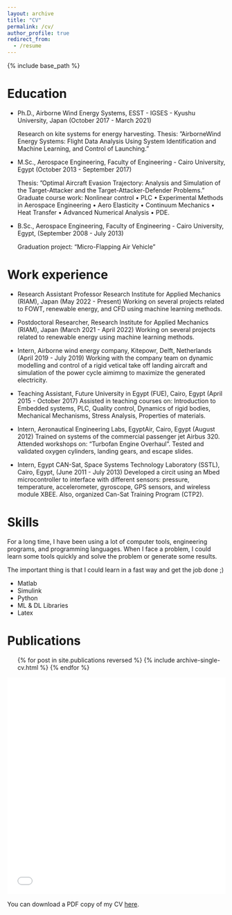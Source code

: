 ```yaml
---
layout: archive
title: "CV"
permalink: /cv/
author_profile: true
redirect_from:
  - /resume
---
```


{% include base_path %}

Education
======
* Ph.D., Airborne Wind Energy Systems, ESST - IGSES - Kyushu University, Japan (October 2017 - March 2021)

  Research on kite systems for energy harvesting.
  Thesis: ”AirborneWind Energy Systems: Flight Data Analysis Using System Identification and Machine Learning, and Control of Launching.”

* M.Sc., Aerospace Engineering, Faculty of Engineering - Cairo University, Egypt (October 2013 - September 2017)

  Thesis: ”Optimal Aircraft Evasion Trajectory: Analysis and Simulation of the Target-Attacker and the Target-Attacker-Defender Problems.”
  Graduate course work: Nonlinear control • PLC • Experimental Methods in Aerospace Engineering • Aero Elasticity • Continuum Mechanics • Heat Transfer • Advanced Numerical Analysis • PDE.

* B.Sc., Aerospace Engineering, Faculty of Engineering - Cairo University, Egypt, (September 2008 - July 2013)

  Graduation project: “Micro-Flapping Air Vehicle” 


Work experience
======

* Research Assistant Professor
Research Institute for Applied Mechanics (RIAM), Japan (May 2022 - Present)
  Working on several projects related to FOWT, renewable energy, and CFD using machine learning methods.


* Postdoctoral Researcher, Research Institute for Applied Mechanics (RIAM), Japan
 (March 2021 - April 2022)
  Working on several projects related to renewable energy using machine learning methods.


* Intern, Airborne wind energy company, Kitepowr, Delft, Netherlands (April 2019 - July 2019)
  Working with the company team on dynamic modelling and control of a rigid vetical take off landing aircraft and simulation of the power cycle aimimng to maximize the generated electricity.


* Teaching Assistant, Future University in Egypt (FUE), Cairo, Egypt (April 2015 - October 2017)
  Assisted in teaching courses on: Introduction to Embedded systems, PLC, Quality control, Dynamics of rigid bodies, Mechanical Mechanisms, Stress Analysis, Properties of materials.


* Intern, Aeronautical Engineering Labs, EgyptAir, Cairo, Egypt (August 2012)
  Trained on systems of the commercial passenger jet Airbus 320. Attended workshops on: “Turbofan Engine Overhaul”. Tested and validated oxygen cylinders, landing gears, and escape slides.


* Intern, Egypt CAN-Sat, Space Systems Technology Laboratory (SSTL), Cairo, Egypt, (June 2011 - July 2013)
  Developed a circit using an Mbed microcontroller to interface with different sensors: pressure, temperature, accelerometer, gyroscope, GPS sensors, and wireless module XBEE.
  Also, organized Can-Sat Training Program (CTP2).  
  
Skills
======
For a long time, I have been using a lot of computer tools, engineering programs, and programming languages. When I face a problem, I could learn some tools quickly and solve the problem or generate some results.

The important thing is that I could learn in a fast way and get the job done ;)

* Matlab
* Simulink
* Python
* ML & DL Libraries
* Latex

Publications
======
  <ul>{% for post in site.publications reversed %}
    {% include archive-single-cv.html %}
  {% endfor %}</ul>

<iframe src="/files/pdf/Rushdi_CV_long_2022.pdf" width="100%" height="500" frameborder="no" border="0" marginwidth="0" marginheight="0"></iframe>

You can download a PDF copy of my CV [here](/files/pdf/Rushdi_CV_long_2022.pdf).
